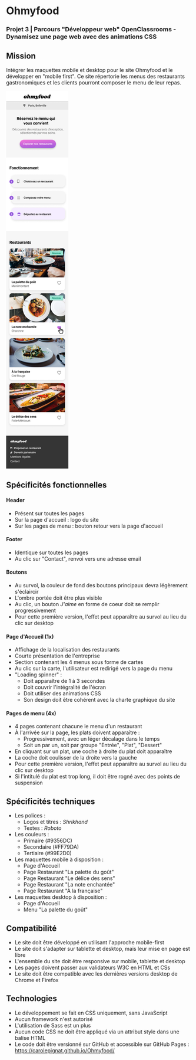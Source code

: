 # Ohmyfood

### Projet 3 | Parcours "Développeur web" OpenClassrooms - Dynamisez une page web avec des animations CSS

## Mission

Intégrer les maquettes mobile et desktop pour le site Ohmyfood et le développer en "mobile first". Ce site répertorie les menus des restaurants gastronomiques et les clients pourront composer le menu de leur repas.

![maquette accueil mobile](Accueil.png)

## Spécificités fonctionnelles

#### Header

* Présent sur toutes les pages
* Sur la page d'accueil : logo du site
* Sur les pages de menu : bouton retour vers la page d'accueil

#### Footer

* Identique sur toutes les pages
* Au clic sur "Contact", renvoi vers une adresse email

#### Boutons

* Au survol, la couleur de fond des boutons principaux devra légèrement s'éclaircir
* L'ombre portée doit être plus visible
* Au clic, un bouton *J'aime* en forme de coeur doit se remplir progressivement
* Pour cette première version, l'effet peut apparaître au survol au lieu du clic sur desktop

#### Page d'Accueil (1x)

* Affichage de la localisation des restaurants
* Courte présentation de l'entreprise
* Section contenant les 4 menus sous forme de cartes
* Au clic sur la carte, l'utilisateur est redirigé vers la page du menu
* "Loading spinner" :
    * Doit apparaître de 1 à 3 secondes
    * Doit couvrir l'intégralité de l'écran
    * Doit utiliser des animations CSS 
    * Son design doit être cohérent avec la charte graphique du site

#### Pages de menu (4x)

* 4 pages contenant chacune le menu d'un restaurant
* À l'arrivée sur la page, les plats doivent apparaître :
    * Progressivement, avec un léger décalage dans le temps
    * Soit un par un, soit par groupe "Entrée", "Plat", "Dessert"
* En cliquant sur un plat, une coche à droite du plat doit apparaître
* La coche doit coulisser de la droite vers la gauche
* Pour cette première version, l'effet peut apparaître au survol au lieu du clic sur desktop
* Si l'intitulé du plat est trop long, il doit être rogné avec des points de suspension

## Spécificités techniques

* Les polices :
    * Logos et titres : *Shrikhand*
    * Textes : *Roboto*
* Les couleurs :
    * Primaire (#9356DC)
    * Secondaire (#FF79DA)
    * Tertiaire (#99E2D0)
* Les maquettes mobile à disposition :
    * Page d'Accueil
    * Page Restaurant "La palette du goût"
    * Page Restaurant "Le délice des sens"
    * Page Restaurant "La note enchantée"
    * Page Restaurant "À la française"
* Les maquettes desktop  à disposition :
    * Page d'Accueil
    * Menu "La palette du goût"

## Compatibilité

* Le site doit être développé en utilisant l'approche mobile-first
* Le site doit s'adapter sur tablette et desktop, mais leur mise en page est libre
* L'ensemble du site doit être responsive sur mobile, tablette et desktop
* Les pages doivent passer aux validateurs W3C en HTML et CSs
* Le site doit être compatible avec les dernières versions desktop de Chrome et Firefox

## Technologies

* Le développement se fait en CSS uniquement, sans JavaScript
* Aucun framework n'est autorisé
* L'utilisation de Sass est un plus
* Aucun code CSS ne doit être appliqué via un attribut style dans une balise HTML
* Le code doit être versionné sur GitHub et accessible sur GitHub Pages : https://carolepignat.github.io/Ohmyfood/